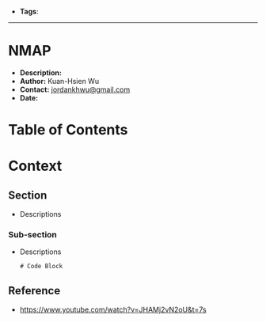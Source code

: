 - __Tags__:

---

# NMAP
- __Description:__
- __Author:__ Kuan-Hsien Wu
- __Contact:__ jordankhwu@gmail.com
- __Date:__

# Table of Contents

# Context

## Section
- Descriptions

### Sub-section
- Descriptions

    ```
    # Code Block

    ```

## Reference
- https://www.youtube.com/watch?v=JHAMj2vN2oU&t=7s
